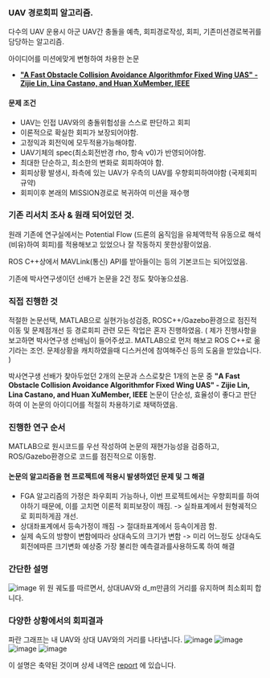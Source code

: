 ### UAV 경로회피 알고리즘. 
다수의 UAV 운용시 아군 UAV간 충돌을 예측, 회피경로작성, 회피, 기존미션경로복귀를 담당하는 알고리즘.

아이디어를 미션에맞게 변형하여 차용한 논문
- [**"A Fast Obstacle Collision Avoidance Algorithmfor Fixed Wing UAS" - Zijie
Lin, Lina Castano, and Huan XuMember, IEEE**](https://user.eng.umd.edu/~mumu/files/LCX_ICUAS2018.pdf)
#### 문제 조건
- UAV는 인접 UAV와의 충돌위험성을 스스로 판단하고 회피
- 이론적으로 확실한 회피가 보장되어야함.
- 고정익과 회전익에 모두적용가능해야함.
- UAV기체의 spec(최소회전반경 rho, 항속 v0)가 반영되어야함.
- 최대한 단순하고, 최소한의 변화로 회피하여야 함.
- 회피상황 발생시, 좌측에 있는 UAV가 우측의 UAV를 우향회피하여야함 (국제회피규약)
- 회피이후 본래의 MISSION경로로 복귀하여 미션을 재수행

### 기존 리서치 조사 & 원래 되어있던 것.
원래 기존에 연구실에서는 Potential Flow (드론의 움직임을 유체역학적 유동으로 해석(비유)하여 회피)를 
적용해보고 있었으나 잘 작동하지 못한상황이었음.

ROS C++상에서 MAVLink(통신) API를 받아들이는 등의 기본코드는 되어있었음.

기존에 박사연구생이던 선배가 논문을 2건 정도 찾아놓으셨음.

### 직접 진행한 것
적절한 논문선택, MATLAB으로 실현가능성검증, ROSC++/Gazebo환경으로 점진적 이동 및 문제점개선 등
경로회피 관련 모든 작업은 혼자 진행하였음.
(  제가 진행사항을 보고하면 박사연구생 선배님이 들어주셨고. 
MATLAB으로 먼저 해보고 ROS C++로 옮기라는 조언.
문제상황을 캐치하였을때 디스커션에 참여해주신 등의 도움을 받았습니다. )

박사연구생 선배가 찾아두었던 2개의 논문과 스스로찾은 1개의 논문 중
**"A Fast Obstacle Collision Avoidance Algorithmfor Fixed Wing UAS" - Zijie
Lin, Lina Castano, and Huan XuMember, IEEE**
논문이 단순성, 효율성이 좋다고 판단하여 이 논문의 아이디어를 적절히 차용하기로 채택하였음.


### 진행한 연구 순서
MATLAB으로 원시코드를 우선 작성하여 논문의 재현가능성을 검증하고,
ROS/Gazebo환경으로 코드를 점진적으로 이동함.

#### 논문의 알고리즘을 현 프로젝트에 적용시 발생하였던 문제 및 그 해결
- FGA 알고리즘의 가정은 좌우회피 가능하나, 이번 프로젝트에서는 우향회피를 하여야하기 때문에,
  이를 고치면 이론적 회피보장이 깨짐. -> 실좌표계에서 원형궤적으로 회피하게끔 개선.
- 상대좌표계에서 등속가정이 깨짐 -> 절대좌표계에서 등속이게끔 함.
- 실제 속도의 방향이 변함에따라 상대속도의 크기가 변함 -> 미리 어느정도 상대속도회전에따른 크기변화 예상중 가장 불리한 예측결과를사용하도록 하여 해결

### 간단한 설명
![image](https://github.com/skiende74/UAV-collision-avoidance/assets/86130706/4c95e342-c15a-4631-a454-df4ffe1eeea1)
위 원 궤도를 따르면서, 상대UAV와 d_m만큼의 거리를 유지하며 최소회피 합니다.

### 다양한 상황에서의 회피결과
파란 그래프는 내 UAV와 상대 UAV와의 거리를 나타냅니다.
![image](https://github.com/skiende74/UAV-collision-avoidance/assets/86130706/9023716f-a697-4552-aedb-29795cabec1a)
![image](https://github.com/skiende74/UAV-collision-avoidance/assets/86130706/52b7d399-4df7-4170-bb10-9297837b590f)
![image](https://github.com/skiende74/UAV-collision-avoidance/assets/86130706/d1de6f9f-efc3-484b-9722-0d81e17a2216)
![image](https://github.com/skiende74/UAV-collision-avoidance/assets/86130706/dc70d2ae-21e3-4d5b-9ddd-675a2a1ed529)


이 설명은 축약된 것이며 상세 내역은
[report](https://github.com/skiende74/UAV-collision-avoidance/blob/main/report.pdf) 에 있습니다.
